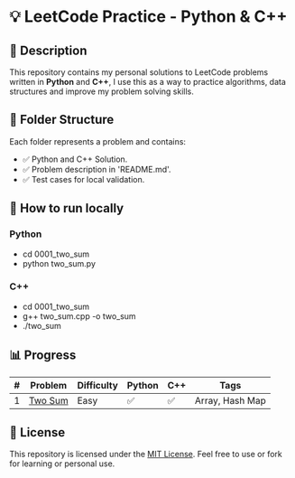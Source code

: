 # 💡 LeetCode Practice - Python & C++

## 🚀 Description

This repository contains my personal solutions to LeetCode problems
written in **Python** and **C++**, I use this as a way to practice
algorithms, data structures and improve my problem solving skills.

## 🚀 Folder Structure

Each folder represents a problem and contains:
- ✅ Python and C++ Solution.
- ✅ Problem description in 'README.md'.
- ✅ Test cases for local validation.


## 🚀 How to run locally

### Python
- cd 0001_two_sum
- python two_sum.py

### C++
- cd 0001_two_sum
- g++ two_sum.cpp -o two_sum
- ./two_sum


## 📊 Progress

| # | Problem | Difficulty | Python | C++ | Tags |
|--:|---------|------------|--------|-----|------|
| 1 | [Two Sum](https://leetcode.com/problems/two-sum/) | Easy | ✅ | ✅ | Array, Hash Map |


## 📄 License

This repository is licensed under the [MIT License](LICENSE).
Feel free to use or fork for learning or personal use.
